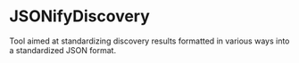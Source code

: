 ﻿# JSONifyDiscovery

Tool aimed at standardizing discovery results formatted in various ways into a standardized JSON format.
